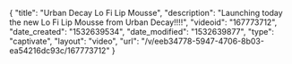{
    "title": "Urban Decay Lo Fi Lip Mousse",
    "description": "Launching today the new Lo Fi Lip Mousse from Urban Decay!!!!",
    "videoid": "167773712",
    "date_created": "1532639534",
    "date_modified": "1532639877",
    "type": "captivate",
    "layout": "video",
    "url": "\/v\/eeb34778-5947-4706-8b03-ea54216dc93c\/167773712"
}
